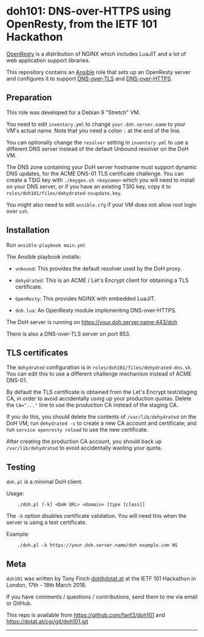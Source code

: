 doh101: DNS-over-HTTPS using OpenResty, from the IETF 101 Hackathon
===================================================================

[OpenResty](https://openresty.org/) is a distribution of NGINX which
includes LuaJIT and a lot of web application support libraries.

This repository contains an [Ansible](https://www.ansible.com) role
that sets up an OpenResty server and configures it to support
[DNS-over-TLS](https://tools.ietf.org/html/rfc7858) and
[DNS-over-HTTPS](https://tools.ietf.org/html/draft-ietf-doh-dns-over-https).


Preparation
-----------

This role was developed for a Debian 9 "Stretch" VM.

You need to edit `inventory.yml` to change `your.doh.server.name` to
your VM's actual name. Note that you need a colon `:` at the end of
the line.

You can optionally change the `resolver` setting in `inventory.yml` to
use a different DNS server instead of the default Unbound resolver on
the DoH VM.

The DNS zone containing your DoH server hostname must support dynamic
DNS updates, for the ACME DNS-01 TLS certificate challenge. You can
create a TSIG key with `./keygen.sh <keyname>` which you will need to
install on your DNS server, or if you have an existing TSIG key, copy
it to `roles/doh101/files/dehydrated-nsupdate.key`.

You might also need to edit `ansible.cfg` if your VM does not allow
root login over `ssh`.


Installation
------------

Run `ansible-playbook main.yml`

The Ansible playbook installs:

* `unbound`: This provides the default resolver used by the DoH proxy.

* `dehydrated`: This is an ACME / Let's Encrypt client for obtaining a
  TLS certificate.

* `OpenResty`: This provides NGINX with embedded LuaJIT.

* `doh.lua`: An OpenResty module implementing DNS-over-HTTPS.

The DoH server is running on https://your.doh.server.name:443/doh

There is also a DNS-over-TLS server on port 853.


TLS certificates
----------------

The `dehydrated` configuration is in
`roles/doh101/files/dehydrated-dns.sh`. You can edit this to use a
different challenge mechanism instead of ACME DNS-01.

By default the TLS certificate is obtained from the Let's Encrypt
test/staging CA, in order to avoid accidentally using up your
production quotas. Delete the `CA="..."` line to use the production CA
instead of the staging CA.

If you do this, you should delete the contents of
`/var/lib/dehydrated` on the DoH VM; run `dehydrated -c` to create a
new CA account and certificate; and run `service openresty reload` to
use the new certificate.

After creating the production CA account, you should back up
`/var/lib/dehydrated` to avoid accidentally wasting your quota.


Testing
-------

`doh.pl` is a minimal DoH client.

Usage:

        ./doh.pl [-k] <DoH URL> <domain> [type [class]]

The `-k` option disables certificate validation. You will need
this when the server is using a test certificate.

Example:

        ./doh.pl -k https://your.doh.server.name/doh example.com NS


Meta
----

`doh101` was written by Tony Finch <dot@dotat.at> at the IETF 101
Hackathon in London, 17th - 18th March 2018.

If you have comments / questions / contributions, send them to me via
email or GitHub.

This repo is available from https://github.com/fanf2/doh101
and https://dotat.at/cgi/git/doh101.git

------------------------------------------------------------------------
